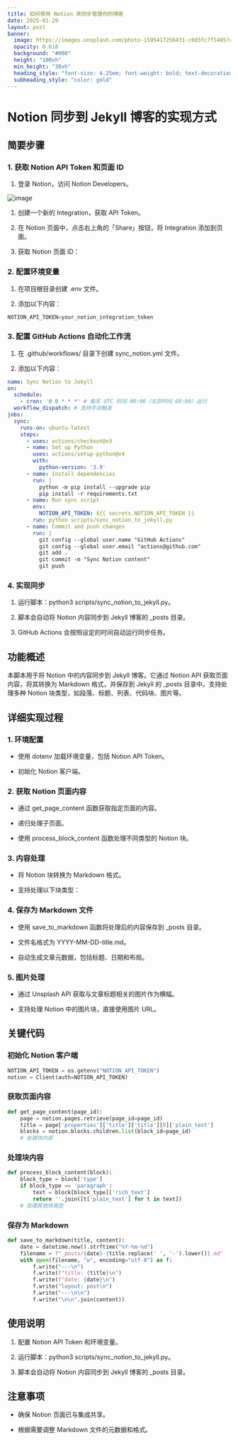 ```yaml
---
title: 如何使用 Notion 来同步管理你的博客
date: 2025-01-29
layout: post
banner:
  image: https://images.unsplash.com/photo-1595417256431-c0d3fc7f1485?crop=entropy&cs=tinysrgb&fit=max&fm=jpg&ixid=M3w2OTIwMzJ8MHwxfHJhbmRvbXx8fHx8fHx8fDE3MzgxODE5ODd8&ixlib=rb-4.0.3&q=80&w=1080
  opacity: 0.618
  background: "#000"
  height: "100vh"
  min_height: "38vh"
  heading_style: "font-size: 4.25em; font-weight: bold; text-decoration: underline"
  subheading_style: "color: gold"
---
```


# Notion 同步到 Jekyll 博客的实现方式

## 简要步骤

### 1. 获取 Notion API Token 和页面 ID

1. 登录 Notion，访问 Notion Developers。

![image](https://prod-files-secure.s3.us-west-2.amazonaws.com/a7a0cc5a-89b9-4cda-8686-1fba0ca52f40/d19c1afe-dea5-4312-9333-786b0ba83054/image.png?X-Amz-Algorithm=AWS4-HMAC-SHA256&X-Amz-Content-Sha256=UNSIGNED-PAYLOAD&X-Amz-Credential=ASIAZI2LB466TY5XG6UR%2F20250129%2Fus-west-2%2Fs3%2Faws4_request&X-Amz-Date=20250129T201947Z&X-Amz-Expires=3600&X-Amz-Security-Token=IQoJb3JpZ2luX2VjEIv%2F%2F%2F%2F%2F%2F%2F%2F%2F%2FwEaCXVzLXdlc3QtMiJHMEUCIQCRk0GGJJhQXuL3AOvb7P4Z6MEUdMzBjG1UPckHh7NJIwIgQphyJ%2BNlrLOiWgR16%2B45MNLyIS7bUYutloz0zg9DtVAqiAQIlP%2F%2F%2F%2F%2F%2F%2F%2F%2F%2FARAAGgw2Mzc0MjMxODM4MDUiDC5CnfyY38tYRfR1IircAyGA1iu%2FzETNiAdQApoqIQzPvaPFQ2VRZ88mZRSQ6SiWOl2wZ2FkrHnlY3dai6D3c1C9Nsxp0zvdFumacJdHuzWK6FkqK3X9Hx7MSTJKv%2BsrNGclaD%2Fs7Aw5uYzW5tlsqQ9DAsgBeLv%2Bz6xgy65fweolrVpGNVJl0ORzW5JXLisc%2BAVKeScfLtnB%2FVmPcsiOZfn6UAdoj%2FyKFl4Ndqnu57QuDG1JF2kItqw4cBVgY%2FHZC%2BpnJGPD3naTBA8c3N7Bc8WdAJPNcWWaOk5HxHhVIDpszjbHKcnDvFnE0bB1AU3LOq7h7Of3bUo9%2BO0qnkFrtKn9bzKZjbBvChr9bas2PT%2Bc7LKa4MtB4QmE1vCaT3YjnJX2Fhaq2%2B%2BuoKP8a2jws5GTeLArituZ5Xi5pV0xt5YCETvPX%2BAw7HdeWHLrUjML5x511L98UWAYnHDR6wOtDdnLX1JfE4cetHITUMK5bTNCLK1%2BH4rTZZwwzHzTw0ZSrOdSib3MCL4dA1d%2FdLefC8ShGnVKQa5PebJsN%2FvvoqaLZ0m0%2BuiBTK3ev2hfbueTu9UL6x%2BkpReg%2B%2FP3i43z%2BsXgJBY3itoi1EYr%2BNHsGoGUevfcGdeL8bTWX9JwcQdHGnnqY%2FmdTdafdqezMLj26bwGOqUB2A5f3zbWQG0TMOi6nJ%2F62MYnd7IFLIhvM7EZeDy6vMvw%2FLSoOFR6epq2q64uIgZmCQUIPEyaFTGMfZ66pUxWqG5WOn991hoAuxAdzfd44gcVy0f2hd6BgIJOjXYO6rIeIguA33OGBaY3lBGjWUi3IVKobxpcZeKzHJP6xLW5rhvLcyYAElXVdEaz8QAZQhyHYR68HArjjQYROLwkxpu01GEHCwt9&X-Amz-Signature=ef3aaa60d16ee11abdf00dd6e6824ceab4830e711c6d3749cc1df977be9ad3e0&X-Amz-SignedHeaders=host&x-id=GetObject)

1. 创建一个新的 Integration，获取 API Token。

1. 在 Notion 页面中，点击右上角的「Share」按钮，将 Integration 添加到页面。

1. 获取 Notion 页面 ID：


### 2. 配置环境变量

1. 在项目根目录创建 .env 文件。

1. 添加以下内容：

```javascript
NOTION_API_TOKEN=your_notion_integration_token
```

### 3. 配置 GitHub Actions 自动化工作流

1. 在 .github/workflows/ 目录下创建 sync_notion.yml 文件。

1. 添加以下内容：

```yaml
name: Sync Notion to Jekyll
on:
  schedule:
    - cron: '0 0 * * *' # 每天 UTC 时间 00:00（北京时间 08:00）运行
  workflow_dispatch: # 支持手动触发
jobs:
  sync:
    runs-on: ubuntu-latest
    steps:
      - uses: actions/checkout@v3
      - name: Set up Python
        uses: actions/setup-python@v4
        with:
          python-version: '3.9'
      - name: Install dependencies
        run: |
          python -m pip install --upgrade pip
          pip install -r requirements.txt
      - name: Run sync script
        env:
          NOTION_API_TOKEN: ${{ secrets.NOTION_API_TOKEN }}
        run: python scripts/sync_notion_to_jekyll.py
      - name: Commit and push changes
        run: |
          git config --global user.name "GitHub Actions"
          git config --global user.email "actions@github.com"
          git add .
          git commit -m "Sync Notion content"
          git push
```

### 4. 实现同步

1. 运行脚本：python3 scripts/sync_notion_to_jekyll.py。

1. 脚本会自动将 Notion 内容同步到 Jekyll 博客的 _posts 目录。

1. GitHub Actions 会按照设定的时间自动运行同步任务。

## 功能概述

本脚本用于将 Notion 中的内容同步到 Jekyll 博客。它通过 Notion API 获取页面内容，将其转换为 Markdown 格式，并保存到 Jekyll 的 _posts 目录中。支持处理多种 Notion 块类型，如段落、标题、列表、代码块、图片等。

## 详细实现过程

### 1. 环境配置

- 使用 dotenv 加载环境变量，包括 Notion API Token。

- 初始化 Notion 客户端。

### 2. 获取 Notion 页面内容

- 通过 get_page_content 函数获取指定页面的内容。

- 递归处理子页面。

- 使用 process_block_content 函数处理不同类型的 Notion 块。

### 3. 内容处理

- 将 Notion 块转换为 Markdown 格式。

- 支持处理以下块类型：


### 4. 保存为 Markdown 文件

- 使用 save_to_markdown 函数将处理后的内容保存到 _posts 目录。

- 文件名格式为 YYYY-MM-DD-title.md。

- 自动生成文章元数据，包括标题、日期和布局。

### 5. 图片处理

- 通过 Unsplash API 获取与文章标题相关的图片作为横幅。

- 支持处理 Notion 中的图片块，直接使用图片 URL。

## 关键代码

### 初始化 Notion 客户端

```python
NOTION_API_TOKEN = os.getenv("NOTION_API_TOKEN")
notion = Client(auth=NOTION_API_TOKEN)
```

### 获取页面内容

```python
def get_page_content(page_id):
    page = notion.pages.retrieve(page_id=page_id)
    title = page['properties']['title']['title'][0]['plain_text']
    blocks = notion.blocks.children.list(block_id=page_id)
    # 处理块内容
```

### 处理块内容

```python
def process_block_content(block):
    block_type = block['type']
    if block_type == 'paragraph':
        text = block[block_type]['rich_text']
        return ''.join([t['plain_text'] for t in text])
    # 处理其他块类型
```

### 保存为 Markdown

```python
def save_to_markdown(title, content):
    date = datetime.now().strftime("%Y-%m-%d")
    filename = f"_posts/{date}-{title.replace(' ', '-').lower()}.md"
    with open(filename, "w", encoding="utf-8") as f:
        f.write("---\n")
        f.write(f"title: {title}\n")
        f.write(f"date: {date}\n")
        f.write("layout: post\n")
        f.write("---\n\n")
        f.write("\n\n".join(content))
```

## 使用说明

1. 配置 Notion API Token 和环境变量。

1. 运行脚本：python3 scripts/sync_notion_to_jekyll.py。

1. 脚本会自动将 Notion 内容同步到 Jekyll 博客的 _posts 目录。

## 注意事项

- 确保 Notion 页面已与集成共享。

- 根据需要调整 Markdown 文件的元数据和格式。